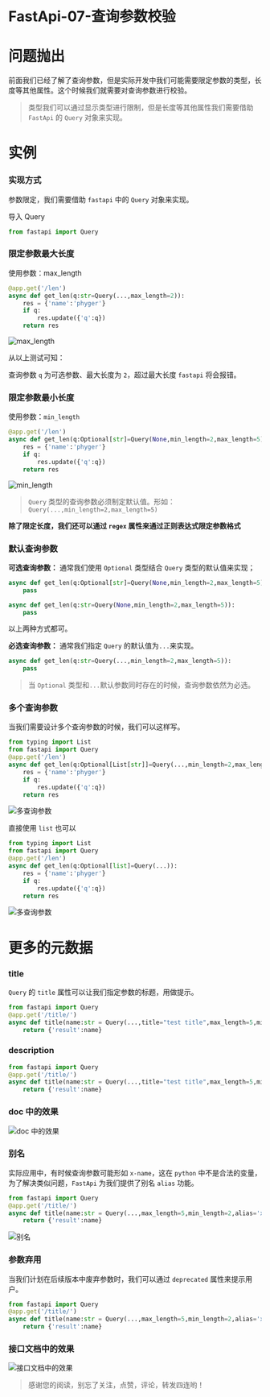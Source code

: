 # FastApi-07-查询参数校验


# 问题抛出

前面我们已经了解了查询参数，但是实际开发中我们可能需要限定参数的类型，长度等其他属性。这个时候我们就需要对查询参数进行校验。

> 类型我们可以通过显示类型进行限制，但是长度等其他属性我们需要借助 `FastApi` 的 `Query` 对象来实现。

# 实例

### 实现方式

参数限定，我们需要借助 `fastapi` 中的 `Query` 对象来实现。

导入 Query

```python
from fastapi import Query
```

### 限定参数最大长度

使用参数：max_length

```python
@app.get('/len')
async def get_len(q:str=Query(...,max_length=2)):
    res = {'name':'phyger'}
    if q:
        res.update({'q':q})
    return res
```

![max_length](https://p3-juejin.byteimg.com/tos-cn-i-k3u1fbpfcp/35fcc24fae5540a5901ddc743be9189b~tplv-k3u1fbpfcp-zoom-1.image "max_length")

从以上测试可知：

查询参数 `q` 为可选参数、最大长度为 `2`，超过最大长度 `fastapi` 将会报错。

### 限定参数最小长度

使用参数：`min_length`

```python
@app.get('/len')
async def get_len(q:Optional[str]=Query(None,min_length=2,max_length=5)):
    res = {'name':'phyger'}
    if q:
        res.update({'q':q})
    return res
```

![min_length](https://p3-juejin.byteimg.com/tos-cn-i-k3u1fbpfcp/39e8726fee534c4db20b7f7375430148~tplv-k3u1fbpfcp-zoom-1.image "min_length")

> `Query` 类型的查询参数必须制定默认值。形如：`Query(...,min_length=2,max_length=5)`

**除了限定长度，我们还可以通过 `regex` 属性来通过正则表达式限定参数格式**

### 默认查询参数

**可选查询参数：** 通常我们使用 `Optional` 类型结合 `Query` 类型的默认值来实现；

```python
async def get_len(q:Optional[str]=Query(None,min_length=2,max_length=5)):
    pass
```

```python
async def get_len(q:str=Query(None,min_length=2,max_length=5)):
    pass
```

以上两种方式都可。

**必选查询参数：** 通常我们指定 `Query` 的默认值为`...`来实现。

```python
async def get_len(q:str=Query(...,min_length=2,max_length=5)):
    pass
```

> 当 `Optional` 类型和`...`默认参数同时存在的时候，查询参数依然为必选。

### 多个查询参数

当我们需要设计多个查询参数的时候，我们可以这样写。

```python
from typing import List
from fastapi import Query
@app.get('/len')
async def get_len(q:Optional[List[str]]=Query(...,min_length=2,max_length=5)):
    res = {'name':'phyger'}
    if q:
        res.update({'q':q})
    return res
```

![多查询参数](https://p3-juejin.byteimg.com/tos-cn-i-k3u1fbpfcp/cc94dbe57dea4c3f9d3edce04b6f4f11~tplv-k3u1fbpfcp-zoom-1.image "多查询参数")

直接使用 `list` 也可以

```python
from typing import List
from fastapi import Query
@app.get('/len')
async def get_len(q:Optional[list]=Query(...)):
    res = {'name':'phyger'}
    if q:
        res.update({'q':q})
    return res
```

![多查询参数](https://p3-juejin.byteimg.com/tos-cn-i-k3u1fbpfcp/70f8b0c00a454048ba03fbd9f148a5da~tplv-k3u1fbpfcp-zoom-1.image "多查询参数")

# 更多的元数据

### title

`Query` 的 `title` 属性可以让我们指定参数的标题，用做提示。

```python
from fastapi import Query
@app.get('/title/')
async def title(name:str = Query(...,title="test title",max_length=5,min_length=2)):
    return {'result':name}
```

### description

```python
from fastapi import Query
@app.get('/title/')
async def title(name:str = Query(...,title="test title",max_length=5,min_length=2,description='test desc')):
    return {'result':name}
```

### doc 中的效果

![doc 中的效果](https://p3-juejin.byteimg.com/tos-cn-i-k3u1fbpfcp/b2a59d605df248fe8607c8fab27b3b78~tplv-k3u1fbpfcp-zoom-1.image "doc 中的效果")

### 别名

实际应用中，有时候查询参数可能形如 `x-name`，这在 `python` 中不是合法的变量，为了解决类似问题，`FastApi` 为我们提供了别名 `alias` 功能。

```python
from fastapi import Query
@app.get('/title/')
async def title(name:str = Query(...,max_length=5,min_length=2,alias='x-name')):
    return {'result':name}
```

![别名](https://p3-juejin.byteimg.com/tos-cn-i-k3u1fbpfcp/dfcc172f17ac4cd0b35b6ab805b0992a~tplv-k3u1fbpfcp-zoom-1.image "别名")

### 参数弃用

当我们计划在后续版本中废弃参数时，我们可以通过 `deprecated` 属性来提示用户。

```python
from fastapi import Query
@app.get('/title/')
async def title(name:str = Query(...,max_length=5,min_length=2,alias='x-name',deprecated=True)):
    return {'result':name}
```

### 接口文档中的效果

![接口文档中的效果](https://p3-juejin.byteimg.com/tos-cn-i-k3u1fbpfcp/44741c4686b84609ac3609aaf47ec7b5~tplv-k3u1fbpfcp-zoom-1.image "接口文档中的效果")

> 感谢您的阅读，别忘了关注，点赞，评论，转发四连哟！

